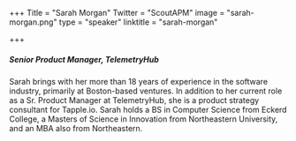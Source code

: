 +++
Title = "Sarah Morgan"
Twitter = "ScoutAPM"
image = "sarah-morgan.png"
type = "speaker"
linktitle = "sarah-morgan"

+++

##### Senior Product Manager, TelemetryHub

Sarah brings with her more than 18 years of experience in the software industry, primarily at Boston-based ventures. In addition to her current role as a Sr. Product Manager at TelemetryHub, she is a product strategy consultant for Tapple.io.
Sarah holds a BS in Computer Science from Eckerd College, a Masters of Science in Innovation from Northeastern University, and an MBA also from Northeastern.